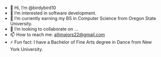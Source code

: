 - 👋 Hi, I’m @birdybird10
- 👀 I’m interested in software development.
- 🌱 I’m currently earning my BS in Computer Science from Oregon State University.
- 💞️ I’m looking to collaborate on ...
- 📫 How to reach me: allimajors22@gmail.com
- ⚡ Fun fact: I have a Bachelor of Fine Arts degree in Dance from New York University.
